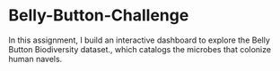 # Belly-Button-Challenge
In this assignment, I build an interactive dashboard to explore the Belly Button Biodiversity dataset., which catalogs the microbes that colonize human navels.

